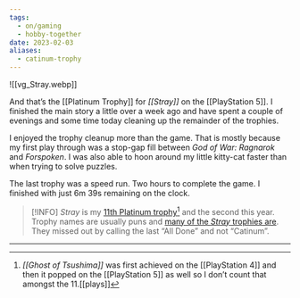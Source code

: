 ```yaml
---
tags:
  - on/gaming
  - hobby-together
date: 2023-02-03
aliases:
  - catinum-trophy
---
```

![[vg_Stray.webp]]

And that’s the [[Platinum Trophy]] for _[[Stray]]_ on the [[PlayStation 5]]. I finished the main story a little over a week ago and have spent a couple of evenings and some time today cleaning up the remainder of the trophies.

I enjoyed the trophy cleanup more than the game. That is mostly because my first play through was a stop-gap fill between _God of War: Ragnarok_ and _Forspoken_. I was also able to hoon around my little kitty-cat faster than when trying to solve puzzles.

The last trophy was a speed run. Two hours to complete the game. I finished with just 6m 39s remaining on the clock.

> [!INFO] 
> _Stray_ is my [11th Platinum trophy](https://psnprofiles.com/Quantum-Gardener/log?type=platinum)[^1] and the second this year. Trophy names are usually puns and [many of the _Stray_ trophies are](https://psnprofiles.com/trophies/17011-stray/Quantum-Gardener). They missed out by calling the last “All Done” and not “Catinum”.
---- 

[^1]:	_[[Ghost of Tsushima]]_ was first achieved on the [[PlayStation 4]] and then it popped on the [[PlayStation 5]] as well so I don’t count that amongst the 11.[[plays]]